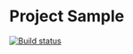 # Project Sample

[![Build status](https://ci.appveyor.com/api/projects/status/bes3etphgat6ntig?svg=true)](https://ci.appveyor.com/project/plo-vi/autojava-1-2-1)
